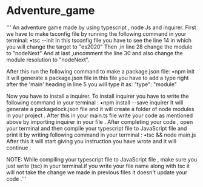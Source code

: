 
# Adventure_game

''' An adventure game made by using typescript , node Js and inquirer.
First we have to make tsconfig file by running the following command in your terminal:
•tsc --init
In this tsconfig file you have to see the line 14 in which you will change the target to "es2020"
Then ,in line 28 change the module to "nodeNext"
And at last ,uncomment the line 30 and also change the module resolution to "nodeNext".

After this run the following command to make a package.json file:
•npm init
It will generate a package.json file in this file you have to add a type right after the 'main' heading in line 5 you will type it as:
"type": "module"

Now you have to install a inquirer.
To install inquirer you have to write the following command in your terminal :
•npm install --save inquirer
It will generate a packagelock.json file and it will create a folder of node modules in your project .
After this in your main.ts file write your code as mentioned above by importing inquirer in your file .
After completing your code , open your terminal and then compile your typescript file to JavaScript file and print it by writing following command in your terminal :
•tsc && node main.js
After this it will start giving you instruction you have wrote and it will continue .


NOTE:
While compiling your typescript file to JavaScript file , make sure you just write (tsc) in your terminal.if you write your file name along with tsc it will not take the change we made in previous files it doesn't update your code .''' 